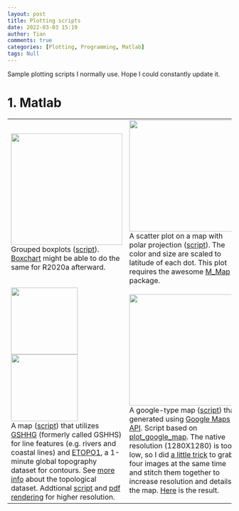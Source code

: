 ```yaml
---
layout: post
title: Plotting scripts
date: 2022-03-03 15:19
author: Tian
comments: true
categories: [Plotting, Programming, Matlab]
tags: Null
---
```


Sample plotting scripts I normally use. Hope I could constantly update it.

# 1. Matlab

| | |
|:----|:----|
|[<img src="https://simhydro.com/notebook/images/plots/boxplot.png" width="250"/>](https://simhydro.com/notebook/images/plots/boxplot.png)<br />Grouped boxplots ([script](https://github.com/hydrotian/plotting/blob/main/matlab/boxplot.m)). [Boxchart](https://www.mathworks.com/help/matlab/ref/boxchart.html) might be able to do the same for R2020a afterward. |[<img src="https://simhydro.com/notebook/images/plots/polar.png" width="250"/>](https://simhydro.com/notebook/images/plots/polar.png)<br />A scatter plot on a map with polar projection ([script](https://github.com/hydrotian/plotting/blob/main/matlab/polar.m)). The color and size are scaled to latitude of each dot. This plot requires the awesome [M_Map](https://www.eoas.ubc.ca/~rich/map.html) package. |
|[<img src="https://simhydro.com/notebook/images/plots/map_low.png" width="150"/>](https://simhydro.com/notebook/images/plots/map_low.png) [<img src="https://simhydro.com/notebook/images/plots/map_high.png" width="150"/>](https://simhydro.com/notebook/images/plots/map_high.png)<br /> A map ([script](https://github.com/hydrotian/plotting/blob/main/matlab/map_low.m)) that utilizes [GSHHG](http://www.soest.hawaii.edu/pwessel/gshhg/) (formerly called GSHHS) for line features (e.g. rivers and coastal lines) and [ETOPO1](https://www.ngdc.noaa.gov/mgg/global/relief/ETOPO1/data/ice_surface/grid_registered/binary/), a 1-minute global topography dataset for contours. See [more info](https://www.ncei.noaa.gov/products/etopo-global-relief-model) about the topological dataset. Addtional [script](https://github.com/hydrotian/plotting/blob/main/matlab/map_high.m) and [pdf rendering](https://simhydro.com/notebook/images/plots/map_high.pdf) for higher resolution. |[<img src="https://simhydro.com/notebook/images/plots/google_map.png" width="250"/>](https://simhydro.com/notebook/images/plots/google_map.png)<br />A google-type map ([script](https://github.com/hydrotian/plotting/blob/main/matlab/google_map.m)) that generated using [Google Maps API](https://mapsplatform.google.com/pricing/). Script based on [plot_google_map](https://www.mathworks.com/matlabcentral/fileexchange/27627-zoharby-plot_google_map). The native resolution (1280X1280) is too low, so I did [a little trick](https://github.com/hydrotian/plotting/blob/main/matlab/google_map_high.m) to grab four images at the same time and stitch them together to increase resolution and details in the map. [Here](https://simhydro.com/notebook/images/plots/google_map_high.png) is the result.|


